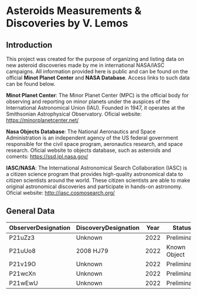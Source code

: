 # Asteroids Measurements & Discoveries by V. Lemos

## Introduction 
This project was created for the purpose of organizing and listing data on new asteroid discoveries made by me in international NASA/IASC campaigns. All information provided here is public and can be found on the official **Minot Planet Center** and **NASA Database**. Access links to such data can be found below.

**Minot Planet Center**: The Minor Planet Center (MPC) is the official body for observing and reporting on minor planets under the auspices of the International Astronomical Union (IAU). Founded in 1947, it operates at the Smithsonian Astrophysical Observatory. Oficial website: https://minorplanetcenter.net/ 

**Nasa Objects Database**: The National Aeronautics and Space Administration is an independent agency of the US federal government responsible for the civil space program, aeronautics research, and space research. Oficial website to objects database, such as asteroids and coments: https://ssd.jpl.nasa.gov/

**IASC/NASA**: The International Astronomical Search Collaboration (IASC) is a citizen science program that provides high-quality astronomical data to citizen scientists around the world. These citizen scientists are able to make original astronomical discoveries and participate in hands-on astronomy.  Oficial website: http://iasc.cosmosearch.org/


## General Data

| ObserverDesignation | DiscoveryDesignation | Year | Status | Campaign | Contribution | ObserverTelescope | Orbit | IsNEO | Link |
| ------------------- | ---------------------| -----| -------| ------------- | -------------- | --------- | ---------- | ---- | -- |
| P21uZz3 | Unknown | 2022 | Preliminary | IASC |  Pending | Pan-STARRS 2 | Unknown | 0 | |
| P21uUo8 | 2008 HJ79 | 2022 | Known Object | IASC | Orbit Updated | Pan-STARRS 2 | Main Belt | 0 | https://ssd.jpl.nasa.gov/tools/sbdb_lookup.html#/?sstr=2008%20HJ79 |
| P21v19O | Unknown | 2022 | Preliminary | IASC |  Pending | Pan-STARRS 2 | Unknown | 0 | |
| P21wcXn | Unknown | 2022 | Preliminary | IASC |  Pending | Pan-STARRS 2 | Unknown | 0 | |
| P21wEwU | Unknown | 2022 | Preliminary | IASC |  Pending | Pan-STARRS 2 | Unknown | 0 | |
